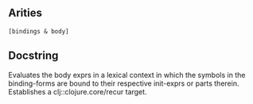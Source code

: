 ## Arities

    [bindings & body]

## Docstring

Evaluates the body exprs in a lexical context in which the symbols in
the binding-forms are bound to their respective init-exprs or parts
therein. Establishes a clj::clojure.core/recur target.
